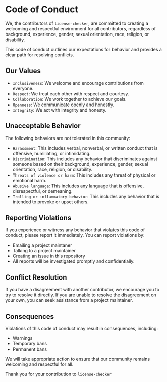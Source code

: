 # Code of Conduct

We, the contributors of `license-checker`, are committed to creating a welcoming and respectful environment for all contributors, regardless of background, experience, gender, sexual orientation, race, religion, or disability.

This code of conduct outlines our expectations for behavior and provides a clear path for resolving conflicts.

## Our Values

- `Inclusiveness`: We welcome and encourage contributions from everyone.
- `Respect`: We treat each other with respect and courtesy.
- `Collaboration`: We work together to achieve our goals.
- `Openness`: We communicate openly and honestly.
- `Integrity`: We act with integrity and honesty.

## Unacceptable Behavior

The following behaviors are not tolerated in this community:

- `Harassment`: This includes verbal, nonverbal, or written conduct that is offensive, humiliating, or intimidating.
- `Discrimination`: This includes any behavior that discriminates against someone based on their background, experience, gender, sexual orientation, race, religion, or disability.
- `Threats of violence or harm`: This includes any threat of physical or emotional harm.
- `Abusive language`: This includes any language that is offensive, disrespectful, or demeaning.
- `Trolling or inflammatory behavior`: This includes any behavior that is intended to provoke or upset others.

## Reporting Violations

If you experience or witness any behavior that violates this code of conduct, please report it immediately. You can report violations by:

- Emailing a project maintaner
- Talking to a project maintainer
- Creating an issue in this repository
- All reports will be investigated promptly and confidentially.

## Conflict Resolution

If you have a disagreement with another contributor, we encourage you to try to resolve it directly. If you are unable to resolve the disagreement on your own, you can seek assistance from a project maintainer.

## Consequences

Violations of this code of conduct may result in consequences, including:

- Warnings
- Temporary bans
- Permanent bans

We will take appropriate action to ensure that our community remains welcoming and respectful for all.

Thank you for your contribution to `license-checker`
